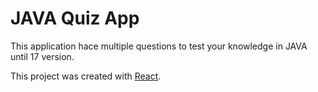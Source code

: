 # JAVA Quiz App

This application hace multiple questions to test your knowledge in JAVA until 17 version.


This project was created with [React](https://github.com/facebook/create-react-app).